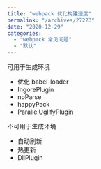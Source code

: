 ```yaml
---
title: "webpack 优化构建速度"
permalink: "/archives/27223"
date: "2020-12-29"
categories: 
  - "webpack 常见问题"
  - "默认"
---
```


可用于生成环境

- 优化 babel-loader
- IngorePlugin
- noParse
- happyPack
- ParallelUglifyPlugin

不可用于生成环境

- 自动刷新
- 热更新
- DllPlugin
